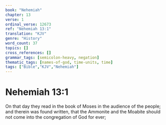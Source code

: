 ```yaml
---
book: "Nehemiah"
chapter: 13
verse: 1
ordinal_verse: 12673
ref: "Nehemiah 13:1"
translation: "KJV"
genre: "History"
word_count: 37
topics: []
cross_references: []
grammar_tags: [semicolon-heavy, negation]
thematic_tags: [names-of-god, time-units, time]
tags: ["Bible","KJV","Nehemiah"]
---
```


# Nehemiah 13:1

On that day they read in the book of Moses in the audience of the people; and therein was found written, that the Ammonite and the Moabite should not come into the congregation of God for ever;
